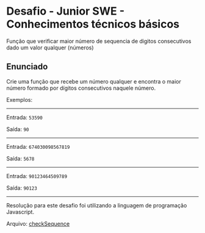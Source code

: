 # Desafio - Junior SWE - Conhecimentos técnicos básicos

Função que verificar maior número de sequencia de digitos consecutivos dado um valor qualquer (números)

## Enunciado
Crie uma função que recebe um número qualquer e encontra o maior número formado por dígitos consecutivos naquele número.

Exemplos:

---
Entrada: `53590`

Saída: `90`

---
Entrada: `674030098567819`

Saída: `5678`

---
Entrada: `90123464509789`

Saída: `90123`

---

Resolução para este desafio foi utilizando a linguagem de programação Javascript.

Arquivo: [checkSequence](./index.js)
